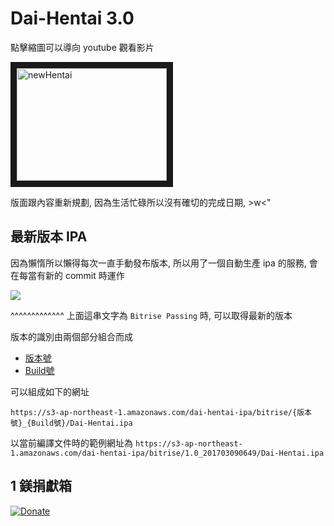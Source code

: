 # Dai-Hentai 3.0

點擊縮圖可以導向 youtube 觀看影片

<a href="http://www.youtube.com/watch?feature=player_embedded&v=DqkIxhpzP9s
" target="_blank"><img src="http://img.youtube.com/vi/DqkIxhpzP9s/0.jpg" 
alt="newHentai" width="240" height="180" border="10" /></a>

版面跟內容重新規劃, 因為生活忙碌所以沒有確切的完成日期, >w<"

## 最新版本 IPA

因為懶惰所以懶得每次一直手動發布版本, 所以用了一個自動生產 ipa 的服務, 會在每當有新的 commit 時運作

![](https://www.bitrise.io/app/446db4b9b316a724.svg?token=I0YMFQ8S5i30cN95ZVgvhw&branch=3.0_master)

^^^^^^^^^^^^^ 上面這串文字為 `Bitrise Passing` 時, 可以取得最新的版本

版本的識別由兩個部分組合而成
  * [版本號](https://github.com/DaidoujiChen/Dai-Hentai/blob/3.0_master/Dai-Hentai/Info.plist#L18)
  * [Build號](https://github.com/DaidoujiChen/Dai-Hentai/blob/3.0_master/Dai-Hentai/Info.plist#L20)

可以組成如下的網址

```
https://s3-ap-northeast-1.amazonaws.com/dai-hentai-ipa/bitrise/{版本號}_{Build號}/Dai-Hentai.ipa
```

以當前編譯文件時的範例網址為 `https://s3-ap-northeast-1.amazonaws.com/dai-hentai-ipa/bitrise/1.0_201703090649/Dai-Hentai.ipa`

## 1 鎂捐獻箱
[![Donate](https://img.shields.io/badge/Donate-PayPal-green.svg)](https://www.paypal.com/cgi-bin/webscr?cmd=_s-xclick&hosted_button_id=N86FK92G3V4BS)
<img alt="" border="0" src="https://www.paypalobjects.com/zh_TW/i/scr/pixel.gif" width="1" height="1">
